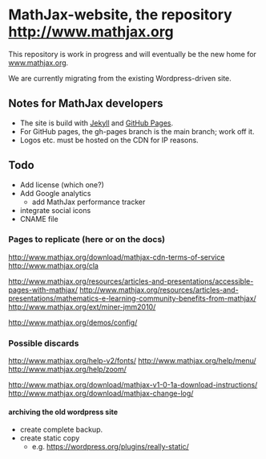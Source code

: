 # MathJax-website, the repository  http://www.mathjax.org

This repository is work in progress and will eventually be the new home for 
www.mathjax.org.

We are currently migrating from the existing Wordpress-driven site.

## Notes for MathJax developers

* The site is build with [Jekyll](https://github.com/jekyll/jekyll) and [GitHub
Pages](https://help.github.com/articles/using-jekyll-with-pages/).
* For GitHub pages, the gh-pages branch is the main branch; work off it.
* Logos etc. must be hosted on the CDN for IP reasons.

## Todo

* Add license (which one?)
* Add Google analytics
  * add MathJax performance tracker
* integrate social icons
* CNAME file


### Pages to replicate (here or on the docs)


http://www.mathjax.org/download/mathjax-cdn-terms-of-service
http://www.mathjax.org/cla

http://www.mathjax.org/resources/articles-and-presentations/accessible-pages-with-mathjax/
http://www.mathjax.org/resources/articles-and-presentations/mathematics-e-learning-community-benefits-from-mathjax/
http://www.mathjax.org/ext/miner-jmm2010/

http://www.mathjax.org/demos/config/


### Possible discards

http://www.mathjax.org/help-v2/fonts/
http://www.mathjax.org/help/menu/
http://www.mathjax.org/help/zoom/

http://www.mathjax.org/download/mathjax-v1-0-1a-download-instructions/
http://www.mathjax.org/download/mathjax-change-log/

#### archiving the old wordpress site

* create complete backup.
* create static copy
  * e.g. https://wordpress.org/plugins/really-static/
